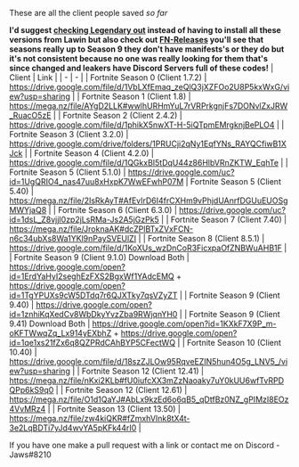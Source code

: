 These are all the client people saved *so far* 

**I'd suggest [checking Legendary out](https://github.com/Jawschamp/Unofficial-Epic-Games-products/blob/master/Legendary/README.md#extra) instead of having to install all these versions from Lawin but also check out [FN-Releases](https://github.com/polynite/fn-releases/blob/master/README.md) you'll see that seasons really up to Season 9 they don't have manifests's or they do but it's not consistent because no one was really looking for them that's since changed and leakers have Discord Servers full of these codes!**
| Client | Link |
| - | - |
| Fortnite Season 0 (Client 1.7.2) | https://drive.google.com/file/d/1VbLXfEmaq_zeQlQ3jXZFOo2U8P5kxWxG/view?usp=sharing |
| Fortnite Season 1 (Client 1.8) | https://mega.nz/file/AYgD2LLK#wwlhURHmYuL7rVRPrkgnjFs7DONvlZxJRW_RuacO5zE |
| Fortnite Season 2 (Client 2.4.2) | https://drive.google.com/file/d/1phikX5nwXT-H-5iQTpmEMrgknjBePLO4 |
| Fortnite Season 3 (Client 3.2.0) | https://drive.google.com/drive/folders/1PRUCji2qNy1EqfYNs_RAYQCfiwB1XJck |
| Fortnite Season 4 (Client 4.2.0) | https://drive.google.com/file/d/1QGkxBI5tDqU44z86HlbVRnZKTW_EqhTe |
| Fortnite Season 5 (Client 5.1.0) | https://drive.google.com/uc?id=1UgQRIO4_nas47uu8xHxpK7WwEFwhP07M
| Fortnite Season 5 (Client 5.40) | https://mega.nz/file/2IsRkAyT#AfEvIrD6I4frCXHm9vPhjdUAnrfDGUuEUOSgMWYjaQ8 |
| Fortnite Season 6 (Client 6.3.0) | https://drive.google.com/uc?id=1dsL_Z8vjjI0zp2jLsRMa-Js2A5jGzPk5 |
| Fortnite Season 7 (Client 7.40) | https://mega.nz/file/JroknaAK#dcZPlBTxZVxFCN-n6c34ubXs8Wa1YKl9nPaySVEUlZI |
| Fortnite Season 8 (Client 8.5.1) | https://drive.google.com/file/d/1KoXUs_wzDnCoR3FicxpaOfZNBWuAHB1F |
| Fortnite Season 9 (Client 9.1.0) Download Both | https://drive.google.com/open?id=1ErdYaHyI2seghEzFXS2BgxWf1YAdcEMQ + https://drive.google.com/open?id=1TgYPUXs9cW5DTdq7r6QJXTky7qsVZyZT |
| Fortnite Season 9 (Client 9.40) | https://drive.google.com/open?id=1znhiKqXedCv8WbDkyYvzZba9RWjqnYH0 |
| Fortnite Season 9 (Client 9.41) Download Both | https://drive.google.com/open?id=1KXkF7X9P_m-oKFTWwqZq_Lx914yEXbhZ + https://drive.google.com/open?id=1qe1xs21fZx6q8QZPRdCAhBYP5CFectWQ |
| Fortnite Season 10 (Client 10.40) | https://drive.google.com/file/d/18szZJLOw95RqveEZIN5hun4O5g_LNV5_/view?usp=sharing |
| Fortnite Season 12 (Client 12.41) | https://mega.nz/file/nKxi2KLb#fU0iufcXX3mZzNaoaky7uY0kUU6wfTvRPDQPp6kS9q0 |
| Fortnite Season 12 (Client 12.61) | https://mega.nz/file/O1d1QaYJ#AbLx9kzEd6o6qB5_qDtfBz0NZ_gPIMzI8EOz4VvMRz4 |
| Fortnite Season 13 (Client 13.50) | https://mega.nz/file/zw4kiQKR#fZmxhVInk8tX4t-3e2LqBDTi7yJd4wvYA5pKFk44rI0 |

If you have one make a pull request with a link or contact me on Discord - Jaws#8210
